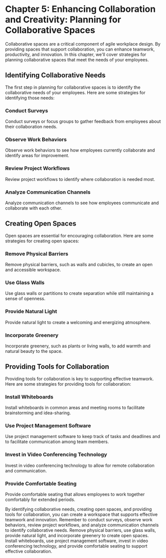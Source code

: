 Chapter 5: Enhancing Collaboration and Creativity: Planning for Collaborative Spaces
====================================================================================

Collaborative spaces are a critical component of agile workplace design. By providing spaces that support collaboration, you can enhance teamwork, productivity, and innovation. In this chapter, we'll cover strategies for planning collaborative spaces that meet the needs of your employees.

Identifying Collaborative Needs
-------------------------------

The first step in planning for collaborative spaces is to identify the collaborative needs of your employees. Here are some strategies for identifying those needs:

### Conduct Surveys

Conduct surveys or focus groups to gather feedback from employees about their collaboration needs.

### Observe Work Behaviors

Observe work behaviors to see how employees currently collaborate and identify areas for improvement.

### Review Project Workflows

Review project workflows to identify where collaboration is needed most.

### Analyze Communication Channels

Analyze communication channels to see how employees communicate and collaborate with each other.

Creating Open Spaces
--------------------

Open spaces are essential for encouraging collaboration. Here are some strategies for creating open spaces:

### Remove Physical Barriers

Remove physical barriers, such as walls and cubicles, to create an open and accessible workspace.

### Use Glass Walls

Use glass walls or partitions to create separation while still maintaining a sense of openness.

### Provide Natural Light

Provide natural light to create a welcoming and energizing atmosphere.

### Incorporate Greenery

Incorporate greenery, such as plants or living walls, to add warmth and natural beauty to the space.

Providing Tools for Collaboration
---------------------------------

Providing tools for collaboration is key to supporting effective teamwork. Here are some strategies for providing tools for collaboration:

### Install Whiteboards

Install whiteboards in common areas and meeting rooms to facilitate brainstorming and idea-sharing.

### Use Project Management Software

Use project management software to keep track of tasks and deadlines and to facilitate communication among team members.

### Invest in Video Conferencing Technology

Invest in video conferencing technology to allow for remote collaboration and communication.

### Provide Comfortable Seating

Provide comfortable seating that allows employees to work together comfortably for extended periods.

By identifying collaborative needs, creating open spaces, and providing tools for collaboration, you can create a workspace that supports effective teamwork and innovation. Remember to conduct surveys, observe work behaviors, review project workflows, and analyze communication channels to identify collaborative needs. Remove physical barriers, use glass walls, provide natural light, and incorporate greenery to create open spaces. Install whiteboards, use project management software, invest in video conferencing technology, and provide comfortable seating to support effective collaboration.

